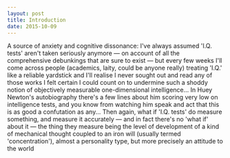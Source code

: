 ```yaml
---
layout: post
title: Introduction
date: 2015-10-09
---
```


A source of anxiety and cognitive dissonance: I've always assumed 'I.Q. tests' aren't taken seriously anymore — on account of all the comprehensive debunkings that are sure to exist — but every few weeks I'll come across people (academics, laity, could be anyone really) treating 'I.Q.' like a reliable yardstick and I'll realise I never sought out and read any of those works I felt certain I could count on to undermine such a shoddy notion of objectively measurable one-dimensional intelligence... In Huey Newton's autobiography there's a few lines about him scoring very low on intelligence tests, and you know from watching him speak and act that this is as good a confutation as any... Then again, what if 'I.Q. tests' do measure something, and measure it accurately — and in fact there's no 'what if' about it — the thing they measure being the level of development of a kind of mechanical thought coupled to an iron will (usually termed 'concentration'), almost a personality type, but more precisely an attitude to the world